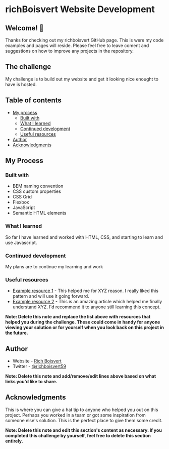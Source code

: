 # richBoisvert Website Development 

## Welcome! 👋

Thanks for checking out my richboisvert GitHub page. This is were my code examples and pages will reside. Please feel free to leave coment and suggestions on how to improve any projects in the repository.

## The challenge

My challenge is to build out my website and get it looking nice enought to have is hosted.

## Table of contents

- [My process](#my-process)
  - [Built with](#built-with)
  - [What I learned](#what-i-learned)
  - [Continued development](#continued-development)
  - [Useful resources](#useful-resources)
- [Author](#author)
- [Acknowledgments](#acknowledgments)

## My Process

### Built with

- BEM naming convention
- CSS custom properties
- CSS Grid
- Flexbox
- JavaScript
- Semantic HTML elements

### What I learned

So far I have learned and worked with HTML, CSS, and starting to learn and use Javascript. 

### Continued development

My plans are to continue my learning and work 
### Useful resources

- [Example resource 1](https://www.example.com) - This helped me for XYZ reason. I really liked this pattern and will use it going forward.
- [Example resource 2](https://www.example.com) - This is an amazing article which helped me finally understand XYZ. I'd recommend it to anyone still learning this concept.

**Note: Delete this note and replace the list above with resources that helped you during the challenge. These could come in handy for anyone viewing your solution or for yourself when you look back on this project in the future.**

## Author

- Website - [Rich Boisvert](https://www.richboisvert.ca)
- Twitter - [@richboisvert59](https://www.twitter.com/richboisvert59)

**Note: Delete this note and add/remove/edit lines above based on what links you'd like to share.**

## Acknowledgments

This is where you can give a hat tip to anyone who helped you out on this project. Perhaps you worked in a team or got some inspiration from someone else's solution. This is the perfect place to give them some credit.

**Note: Delete this note and edit this section's content as necessary. If you completed this challenge by yourself, feel free to delete this section entirely.**